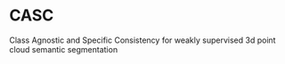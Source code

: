 # CASC
Class Agnostic and Specific Consistency for weakly supervised 3d point cloud semantic segmentation
